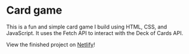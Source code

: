 # Card game
This is a fun and simple card game I build using HTML, CSS, and JavaScript. It uses the Fetch API to interact with the Deck of Cards API.

View the finished project on [Netlify](https://cardgame-rj.netlify.app)!


